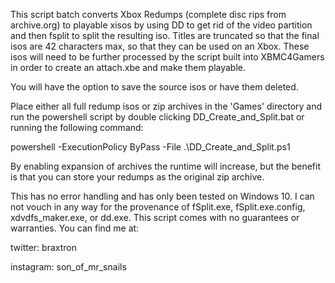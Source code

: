 This script batch converts Xbox Redumps (complete disc rips from archive.org) to playable xisos by using DD to get rid of the video partition and then fsplit to split the resulting iso. Titles are truncated so that the final isos are 42 characters max, so that they can be used on an Xbox. These isos will need to be further processed by the script built into XBMC4Gamers in order to create an attach.xbe and make them playable.

You will have the option to save the source isos or have them deleted.

Place either all full redump isos or zip archives in the 'Games' directory and run the powershell script by double clicking DD_Create_and_Split.bat or running the following command:

powershell -ExecutionPolicy ByPass -File .\DD_Create_and_Split.ps1

By enabling expansion of archives the runtime will increase, but the benefit is that you can store your redumps as the original zip archive.

This has no error handling and has only been tested on Windows 10. I can not vouch in any way for the provenance of fSplit.exe, fSplit.exe.config, xdvdfs_maker.exe, or dd.exe. This script comes with no guarantees or warranties. You can find me at:

twitter: braxtron

instagram: son_of_mr_snails
